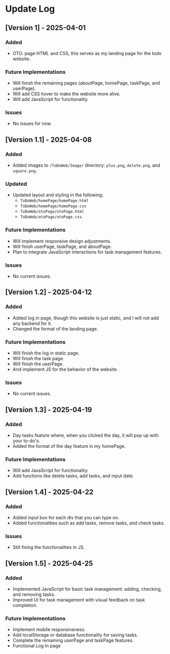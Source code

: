 # Update Log

## [Version 1] - 2025-04-01

### Added
- OTO. page HTML and CSS, this serves as my landing page for the todo website.

### Future Implementations
- Will finish the remaining pages (aboutPage, homePage, taskPage, and userPage).
- Will add CSS hover to make the website more alive.
- Will add JavaScript for functionality.

### Issues
- No issues for now.

## [Version 1.1] - 2025-04-08

### Added
- Added images to `/ToDoWeb/Image/` directory: `plus.png`, `delete.png`, and `square.png`.

### Updated
- Updated layout and styling in the following:
  - `ToDoWeb/homePage/homePage.html`
  - `ToDoWeb/homePage/homePage.css`
  - `ToDoWeb/otoPage/otoPage.html`
  - `ToDoWeb/otoPage/otoPage.css`.

### Future Implementations
- Will implement responsive design adjustments.
- Will finish userPage, taskPage, and aboutPage.
- Plan to integrate JavaScript interactions for task management features.

### Issues
- No current issues.

## [Version 1.2] - 2025-04-12

### Added
- Added log in page, though this website is just static, and I will not add any backend for it.
- Changed the format of the landing page.

### Future Implementations
- Will finish the log in static page.
- Will finish the task page.
- Will finish the userPage.
- And implement JS for the behavior of the website.

### Issues
- No current issues.

## [Version 1.3] - 2025-04-19

### Added
- Day tasks feature where, when you clicked the day, it will pop up with your to-do's.
- Added the format of the day feature in my homePage.

### Future Implementations
- Will add JavaScript for functionality.
- Add functions like delete tasks, add tasks, and input date.

## [Version 1.4] - 2025-04-22

### Added
- Added input box for each div that you can type on.
- Added functionalities such as add tasks, remove tasks, and check tasks.

### Issues
- Still fixing the functionalities in JS.

## [Version 1.5] - 2025-04-25

### Added
- Implemented JavaScript for basic task management: adding, checking, and removing tasks.
- Improved UI for task management with visual feedback on task completion.
  
### Future Implementations
- Implement mobile responsiveness.
- Add localStorage or database functionality for saving tasks.
- Complete the remaining userPage and taskPage features.
- Functional Log In page

